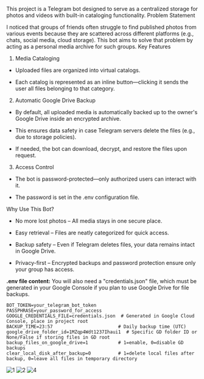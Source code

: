 This project is a Telegram bot designed to serve as a centralized storage for photos and videos with built-in cataloging functionality.
Problem Statement

I noticed that groups of friends often struggle to find published photos from various events because they are scattered across different platforms (e.g., chats, social media, cloud storage). This bot aims to solve that problem by acting as a personal media archive for such groups.
Key Features
1. Media Cataloging

- Uploaded files are organized into virtual catalogs.

- Each catalog is represented as an inline button—clicking it sends the user all files belonging to that category.

2. Automatic Google Drive Backup

- By default, all uploaded media is automatically backed up to the owner's Google Drive inside an encrypted archive.

- This ensures data safety in case Telegram servers delete the files (e.g., due to storage policies).

- If needed, the bot can download, decrypt, and restore the files upon request.

3. Access Control

- The bot is password-protected—only authorized users can interact with it.

- The password is set in the .env configuration file.

Why Use This Bot?

- No more lost photos – All media stays in one secure place.

- Easy retrieval – Files are neatly categorized for quick access.

- Backup safety – Even if Telegram deletes files, your data remains intact in Google Drive.

- Privacy-first – Encrypted backups and password protection ensure only your group has access.

<b>.env file content:</b>
You will also need a "credentials.json" file, which must be generated in your Google Console if you plan to use Google Drive for file backups.

````
BOT_TOKEN=your_telegram_bot_token
PASSPHRASE=your_password_for_access
GOOGLE_CREDENTIALS_FILE=credentials.json  # Generated in Google Cloud Console, place in project root
BACKUP_TIME=23:57                        # Daily backup time (UTC)
google_drive_folder_id=1MZqp4Wdt1237Ihaui1  # Specific GD folder ID or None/False if storing files in GD root
backup_files_on_google_drive=1           # 1=enable, 0=disable GD backups
clear_local_disk_after_backup=0          # 1=delete local files after backup, 0=leave all files in temporary directory
````

![1](https://github.com/user-attachments/assets/22165a7d-d3d7-41b3-a784-c794ce0ccb1e)
![2](https://github.com/user-attachments/assets/e1ae9c92-ef1f-4568-9f58-d4397e0ca1fd)
![4](https://github.com/user-attachments/assets/d622ba6b-b57a-4c0d-8f60-078c4ff2292c)


